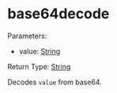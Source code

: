# base64decode

Parameters:

- value: [String](../Classes/string.md)

Return Type: [String](../Classes/string.md)

Decodes `value` from base64.
